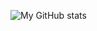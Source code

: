 ![My GitHub stats](https://github-readme-stats.vercel.app/api?username=kartikchaudhari&count_private=true)

